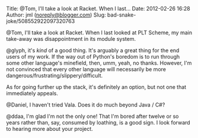 Title: @Tom, I&#39;ll take a look at Racket.  When I last...
Date: 2012-02-26 16:28
Author: jml (noreply@blogger.com)
Slug: bad-snake-joke/508552922097320763

@Tom, I'll take a look at Racket. When I last looked at PLT Scheme, my
main take-away was disappointment in its module system.  
  
@glyph, it's *kind* of a good thing. It's arguably a great thing for the
end users of my work. If the way out of Python's boredom is to run
through some other language's minefield, then, umm, yeah, no thanks.
However, I'm not convinced that every other language will necessarily be
more dangerous/frustrating/slippery/difficult.  
  
As for going further up the stack, it's definitely an option, but not
one that immediately appeals.  
  
@Daniel, I haven't tried Vala. Does it do much beyond Java / C\#?  
  
@ddaa, I'm glad I'm not the only one! That I'm bored after twelve or so
years rather than, say, consumed by loathing, is a good sign. I look
forward to hearing more about your project.

